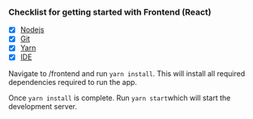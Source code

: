 ### Checklist for getting started with Frontend (React)
- [x] [Nodejs](https://nodejs.org/en/download/0)
- [x] [Git](https://git-scm.com/downloads) 
- [x] [Yarn](https://classic.yarnpkg.com/en/docs/install/#windows-stable) 
- [x] [IDE](https://code.visualstudio.com/)

Navigate to /frontend and run `yarn install`. This will install all required dependencies required to run the app.

Once `yarn install` is complete. Run `yarn start`which will start the development server.
